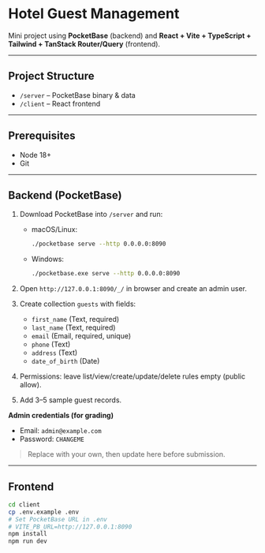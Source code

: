 # Hotel Guest Management

Mini project using **PocketBase** (backend) and **React + Vite + TypeScript + Tailwind + TanStack Router/Query** (frontend).

---

## Project Structure

- `/server` – PocketBase binary & data  
- `/client` – React frontend

---

## Prerequisites

- Node 18+  
- Git

---

## Backend (PocketBase)

1. Download PocketBase into `/server` and run:

   - macOS/Linux: 
     ```bash
     ./pocketbase serve --http 0.0.0.0:8090
     ```
   - Windows:
     ```bash
     ./pocketbase.exe serve --http 0.0.0.0:8090
     ```

2. Open `http://127.0.0.1:8090/_/` in browser and create an admin user.  

3. Create collection `guests` with fields:

   - `first_name` (Text, required)  
   - `last_name` (Text, required)  
   - `email` (Email, required, unique)  
   - `phone` (Text)  
   - `address` (Text)  
   - `date_of_birth` (Date)  

4. Permissions: leave list/view/create/update/delete rules empty (public allow).  

5. Add 3–5 sample guest records.

**Admin credentials (for grading)**

- Email: `admin@example.com`  
- Password: `CHANGEME`  

> Replace with your own, then update here before submission.

---

## Frontend

```bash
cd client
cp .env.example .env
# Set PocketBase URL in .env
# VITE_PB_URL=http://127.0.0.1:8090
npm install
npm run dev
